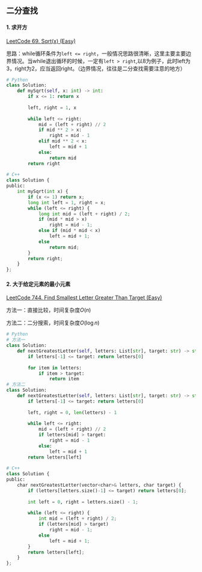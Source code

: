 ## 二分查找

#### 1. 求开方

[LeetCode 69. Sqrt(x) (Easy)](https://leetcode.com/problems/sqrtx/description/)

思路：while循环条件为`left <= right`，一般情况思路很清晰，这里主要主要边界情况。当while退出循环的时候，一定有`left > right`,以8为例子，此时left为3，right为2，应当返回right。（边界情况，往往是二分查找需要注意的地方）

```python
# Python
class Solution:
    def mySqrt(self, x: int) -> int:
        if x <= 1: return x
        
        left, right = 1, x
        
        while left <= right:
            mid = (left + right) // 2
            if mid ** 2 > x:
                right = mid - 1
            elif mid ** 2 < x:
                left = mid + 1
            else:
                return mid
        return right
    
# C++
class Solution {
public:
    int mySqrt(int x) {
        if (x <= 1) return x;
        long int left = 1, right = x;
        while (left <= right) {
            long int mid = (left + right) / 2;
            if (mid * mid > x)
                right = mid - 1;
            else if (mid * mid < x)
                left = mid + 1;
            else
                return mid;
        }
        return right;
    }
};
```

#### 2. 大于给定元素的最小元素

[LeetCode 744. Find Smallest Letter Greater Than Target (Easy)](https://leetcode.com/problems/find-smallest-letter-greater-than-target/description/)

方法一：直接比较，时间复杂度$O(n)$

方法二：二分搜索，时间复杂度$O(\log n)$

```python
# Python
# 方法一
class Solution:
    def nextGreatestLetter(self, letters: List[str], target: str) -> str:
        if letters[-1] <= target: return letters[0]
        
        for item in letters:
            if item > target:
                return item
# 方法二
class Solution:
    def nextGreatestLetter(self, letters: List[str], target: str) -> str:
        if letters[-1] <= target: return letters[0]
        
        left, right = 0, len(letters) - 1
        
        while left <= right:
            mid = (left + right) // 2
            if letters[mid] > target:
                right = mid - 1
            else:
                left = mid + 1
        return letters[left]
    
# C++
class Solution {
public:
    char nextGreatestLetter(vector<char>& letters, char target) {
        if (letters[letters.size()-1] <= target) return letters[0];
        
        int left = 0, right = letters.size() - 1;
        
        while (left <= right) {
            int mid = (left + right) / 2;
            if (letters[mid] > target)
                right = mid - 1;
            else
                left = mid + 1;
        }
        return letters[left];
    }
};
```

